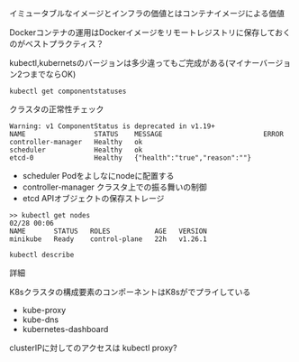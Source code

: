 イミュータブルなイメージとインフラの価値とはコンテナイメージによる価値

Dockerコンテナの運用はDockerイメージをリモートレジストリに保存しておくのがベストプラクティス？

kubectl,kubernetsのバージョンは多少違ってもご完成がある(マイナーバージョン2つまでならOK)

```kubectl get componentstatuses```

クラスタの正常性チェック

```
Warning: v1 ComponentStatus is deprecated in v1.19+
NAME                 STATUS    MESSAGE                         ERROR
controller-manager   Healthy   ok
scheduler            Healthy   ok
etcd-0               Healthy   {"health":"true","reason":""}
```

* scheduler Podをよしなにnodeに配置する
* controller-manager クラスタ上での振る舞いの制御
* etcd APIオブジェクトの保存ストレージ

```
>> kubectl get nodes                                                                                                       02/28 00:06
NAME       STATUS   ROLES           AGE   VERSION
minikube   Ready    control-plane   22h   v1.26.1
```

```kubectl describe```

詳細

K8sクラスタの構成要素のコンポーネントはK8sがでプライしている

* kube-proxy 
* kube-dns
* kubernetes-dashboard

clusterIPに対してのアクセスは kubectl proxy?